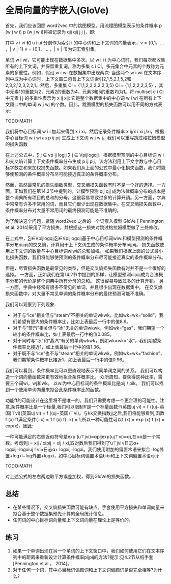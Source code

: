 

<!--
 * @version:
 * @Author:  StevenJokes https://github.com/StevenJokes
 * @Date: 2020-08-15 11:54:01
 * @LastEditors:  StevenJokes https://github.com/StevenJokes
 * @LastEditTime: 2020-08-15 13:08:54
 * @Description:MT half
 * @TODO::
 * @Reference:http://preview.d2l.ai/d2l-en/master/chapter_natural-language-processing-pretraining/glove.html
-->

# 全局向量的字嵌入(GloVe)

首先，我们应该回顾 word2vec 中的跳图模型。用流程图模型表示的条件概率 p (w j w i) p (w j w i)将被记录为 qij qij j j j，即:

其中 v i vi 和 u i ui 分别作为索引 i 的中心词和上下文词的向量表示，v = {0,1，... ，| v |-1} v = {0,1，... ，| v |-1}为词汇索引集。

单词 w i wi，它可能出现在数据集中多次。以 w i i i 为中心词时，我们每次都收集所有的上下文词，并保留重复词，称为多集 c i Ci。多元集合中元素的个数称为元素的多重性。例如，假设 w i wi 在数据集中出现两次: 当这两个 w i wi 在文本序列中成为中心词时，上下文窗口包含上下文词索引2,1,5,2,1,5,2和2,3,2,12,3,2,2,1。然后，多重集 Ci = {1,1,2,2,2,2,2,3,5} Ci = {1,1,2,2,2,3,5} ，其中元素1的重数为2，元素2的重数为4，元素3和5的重数均为1。将 multiset c i Ci 中元素 j j 的多重性表示为 x ij xij: 它是整个数据集中的中心词 w i wi 在所有上下文窗口中的单词 w j wj 的个数。因此，跳图模型的损失函数可以用不同的方式表示:

TODO:MATH

我们将中心目标词 w i i 加起来得到 x i xi，然后记录条件概率 x ij/x i xi j/xi，根据中心目标词 w i wi as p ij pij 生成上下文词 w j w j。我们可以重写跳过格拉姆模型的损失函数

在上述公式中，∑ j ∈ vp ij logij ∑ j ∈ Vpijlogqij，根据模型预测的中心目标词 w i 和交叉熵计算上下文条件概率分布生成 p ij pij。该方法利用上下文字数与中心目标字数之和来加权损失函数。如果我们从上面的公式中最小化损失函数，我们将能够使预测的条件概率分布尽可能接近真正的条件概率分布。

然而，虽然最常见的损失函数类型，交叉熵损失函数有时不是一个好的选择。一方面，正如我们在第14.2节中提到的，让模型预测 qij qij 成为法律概率分布的成本是整个词典所有项目的总和的分母。这很容易导致过多的计算开销。另一方面，字典中常常有许多不常用的词，而且它们很少出现在数据集中。在交叉熵损失函数中，条件概率分布对大量不常用词的最终预测可能是不准确的。

为了解决这个问题，紧随 word2vec 之后的一个词嵌入模型 GloVe [ Pennington et al. 2014]采用了平方损失，并根据这一损失对跳过格拉姆模型做了三处修改。





在上式中，∑j∈Vpijlogqij∑j∈Vpijlogqij基于中心目标词wiwi和模型预测的条件概率分布qijqij的交叉熵，计算用于上下文词生成的条件概率分布pijpij。 损失函数使用上下文词的数量与中心目标词wiwi的总和加权。 如果我们根据上面的公式最小化损失函数，我们将能够使预测的条件概率分布尽可能接近真实的条件概率分布。

但是，尽管损失函数是最常见的类型，但是交叉熵损失函数有时并不是一个很好的选择。 一方面，正如我们在第14.2节中提到的那样，让模型预测qijqij成为合法概率分布的代价是整个词典中所有分母的总和。 这很容易导致过多的计算开销。 另一方面，字典中经常有很多不常见的单词，并且很少出现在数据集中。 在交叉熵损失函数中，对大量不常见单词的条件概率分布的最终预测可能不准确。



我们可以观察到下列现象:

* 对于与“ice”相关但与“steam”不相关的单词wkwk，比如wk=wk=“solid”，我们希望有更大的条件概率比，比如上表最后一行中的值8.9。
* 对于与“蒸汽”相关但与“冰”无关的单词wkwk，例如wk=“gas”，我们期望一个较小的条件概率比，如上表最后一行中的值0.085。
* 对于同时与“冰”和“蒸汽”有关的单词wkwk，例如wk=wk=“水”，我们期望条件概率比接近1，如上表最后一行中的值1.36。
* 对于既不与“ice”也不与“steam”相关的单词wkwk，例如wk=wk=“fashion”，我们期望条件概率比接近1，如上表最后一行中的值0.96。

我们可以看到，条件概率比可以更直观地表示不同单词之间的关系。 我们可以构造一个词向量函数来更有效地拟合条件概率比。 众所周知，要获得这种比率，需要三个词wi，wj和wk。 以wi为中心目标词的条件概率比是pij / pik。 我们可以找到一个使用单词向量来拟合此条件概率比的函数。

功能ff的可能设计在这里将不是唯一的。我们只需要考虑一个更合理的可能性。注意,条件概率比是一个标量,我们可以限制ff是一个标量函数:f(英国uj vi) = f ((uj−英国)⊤vi)(英国uj vi) = f ((uj−英国)⊤vi)。与kk交换指数jj之后,我们将能够看到,函数f (x) ff满足条件(−x) = 1 f (x) f(−x) = 1,所以一种可能性可以f (x) = exp (x) f (x) = exp⁡(x)。因此:

一种可能满足的右侧近似符号是exp (u⊤jvi)≈αpijexp⁡(uj⊤vi)≈αj,在αα是一个常数。考虑到j = xij / xipij = xij / xi,取对数后我们得到了u⊤jvi≈日志α+ logxij−logxiuj⊤vi≈日志α+ logxij−logxi。我们使用附加的偏置术语来拟合−log外置+logxi−log外置+logxi，如中心目标词偏置术语bibi和上下文词偏置术语cjcj:

TODO:MATH

对上述公式的左右两边取平方误差加权，得到GloVe的损失函数。

## 总结

* 在某些情况下，交叉熵损失函数可能有缺点。手套使用平方损失和单词向量来拟合基于整个数据集预先计算的全局统计信息。
* 任何词的中心目标词向量和上下文词向量在理论上是等价的。

## 练习

1. 如果一个单词出现在另一个单词的上下文窗口中，我们如何使用它们在文本序列中的距离来重新设计计算条件概率pijpij的方法?提示:见4.2节从纸手套[Pennington et al.， 2014]。
1. 对于任何一个词，其中心目标词偏颇词和上下文词偏颇词是否完全相等?为什么?
